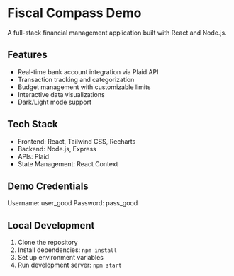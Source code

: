 # Fiscal Compass Demo

A full-stack financial management application built with React and Node.js.

## Features
- Real-time bank account integration via Plaid API
- Transaction tracking and categorization
- Budget management with customizable limits
- Interactive data visualizations
- Dark/Light mode support

## Tech Stack
- Frontend: React, Tailwind CSS, Recharts
- Backend: Node.js, Express
- APIs: Plaid
- State Management: React Context

## Demo Credentials
Username: user_good
Password: pass_good

## Local Development
1. Clone the repository
2. Install dependencies: `npm install`
3. Set up environment variables
4. Run development server: `npm start`